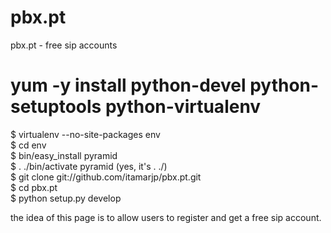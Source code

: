 pbx.pt
======

pbx.pt - free sip accounts



 # yum -y install python-devel python-setuptools python-virtualenv <br>
 $ virtualenv --no-site-packages env <br>
 $ cd env <br>
 $ bin/easy_install pyramid <br>
 $ . ./bin/activate pyramid  (yes, it's . ./) <br>
 $ git clone git://github.com/itamarjp/pbx.pt.git <br>
 $ cd pbx.pt <br>
 $ python setup.py develop <br>
 
 
 the idea of this page is to allow users to register and get a free sip account.
 
